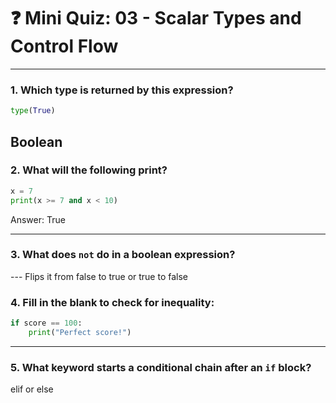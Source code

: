 # ❓ Mini Quiz: 03 - Scalar Types and Control Flow

---

### 1. Which type is returned by this expression?

```python
type(True)
```
Boolean
---

### 2. What will the following print?

```python
x = 7
print(x >= 7 and x < 10)
```

Answer: True

---

### 3. What does `not` do in a boolean expression?

--- Flips it from false to true or true to false

### 4. Fill in the blank to check for inequality:

```python
if score == 100:
    print("Perfect score!")
```

---

### 5. What keyword starts a conditional chain after an `if` block?
elif or else
